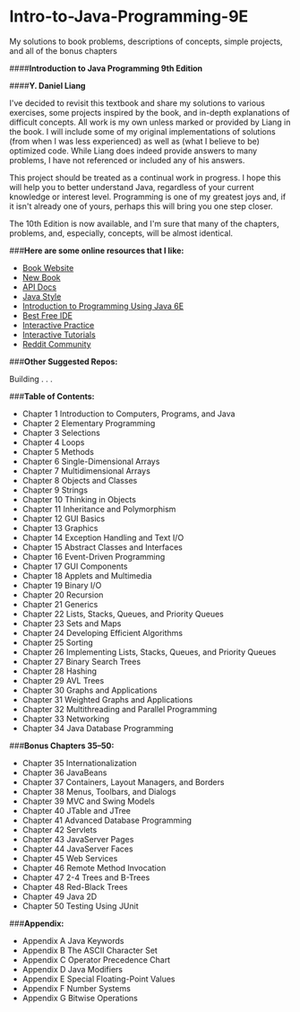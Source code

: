 Intro-to-Java-Programming-9E
============================

My solutions to book problems, descriptions of concepts, simple projects, and all of the bonus chapters


####**Introduction to Java Programming 9th Edition**

####**Y. Daniel Liang**


I've decided to revisit this textbook and share my solutions to various exercises, some projects inspired by the book, and in-depth explanations of difficult concepts. All work is my own unless marked or provided by Liang in the book. I will include some of my original implementations of solutions (from when I was less experienced) as well as (what I believe to be) optimized code. While Liang does indeed provide answers to many problems, I have not referenced or included any of his answers. 

This project should be treated as a continual work in progress. I hope this will help you to better understand Java, regardless of your current knowledge or interest level. Programming is one of my greatest joys and, if it isn't already one of yours, perhaps this will bring you one step closer.

The 10th Edition is now available, and I'm sure that many of the chapters, problems, and, especially, concepts, will be almost identical.

###**Here are some online resources that I like:**

- [Book Website](http://bit.ly/1x8ldY3)
- [New Book](http://amzn.to/1pFMWzv)
- [API Docs](http://bit.ly/1dhrzxG)
- [Java Style](http://bit.ly/1ltYduk)
- [Introduction to Programming Using Java 6E](http://bit.ly/1rRCIsS)
- [Best Free IDE](http://bit.ly/1960oTf)
- [Interactive Practice](http://bit.ly/1jQLwbR)
- [Interactive Tutorials](http://bit.ly/1jBaDRx)
- [Reddit Community](http://bit.ly/1pUBJXz)



###**Other Suggested Repos:**

Building . . .

###**Table of Contents:**

- Chapter 1 Introduction to Computers, Programs, and Java
- Chapter 2 Elementary Programming
- Chapter 3 Selections
- Chapter 4 Loops
- Chapter 5 Methods
- Chapter 6 Single-Dimensional Arrays
- Chapter 7 Multidimensional Arrays
- Chapter 8 Objects and Classes
- Chapter 9 Strings
- Chapter 10 Thinking in Objects
- Chapter 11 Inheritance and Polymorphism
- Chapter 12 GUI Basics
- Chapter 13 Graphics
- Chapter 14 Exception Handling and Text I/O
- Chapter 15 Abstract Classes and Interfaces
- Chapter 16 Event-Driven Programming
- Chapter 17 GUI Components
- Chapter 18 Applets and Multimedia
- Chapter 19 Binary I/O
- Chapter 20 Recursion
- Chapter 21 Generics
- Chapter 22 Lists, Stacks, Queues, and Priority Queues
- Chapter 23 Sets and Maps
- Chapter 24 Developing Efficient Algorithms
- Chapter 25 Sorting
- Chapter 26 Implementing Lists, Stacks, Queues, and Priority Queues
- Chapter 27 Binary Search Trees
- Chapter 28 Hashing
- Chapter 29 AVL Trees
- Chapter 30 Graphs and Applications
- Chapter 31 Weighted Graphs and Applications
- Chapter 32 Multithreading and Parallel Programming
- Chapter 33 Networking
- Chapter 34 Java Database Programming
 
###**Bonus Chapters 35–50:**

- Chapter 35 Internationalization
- Chapter 36 JavaBeans
- Chapter 37 Containers, Layout Managers, and Borders
- Chapter 38 Menus, Toolbars, and Dialogs
- Chapter 39 MVC and Swing Models
- Chapter 40 JTable and JTree
- Chapter 41 Advanced Database Programming
- Chapter 42 Servlets
- Chapter 43 JavaServer Pages
- Chapter 44 JavaServer Faces
- Chapter 45 Web Services
- Chapter 46 Remote Method Invocation
- Chapter 47 2-4 Trees and B-Trees
- Chapter 48 Red-Black Trees
- Chapter 49 Java 2D
- Chapter 50 Testing Using JUnit

###**Appendix:**

- Appendix A Java Keywords
- Appendix B The ASCII Character Set
- Appendix C Operator Precedence Chart
- Appendix D Java Modifiers
- Appendix E Special Floating-Point Values
- Appendix F Number Systems
- Appendix G Bitwise Operations
